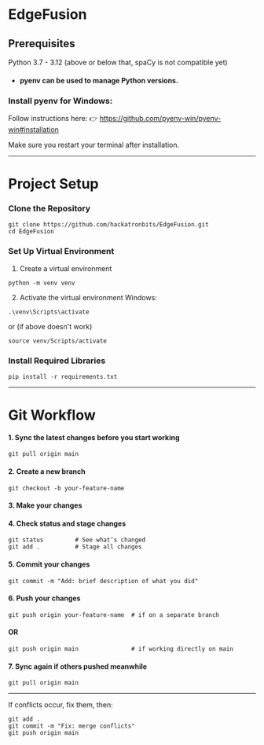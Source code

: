 # EdgeFusion

## Prerequisites 
Python 3.7 - 3.12 (above or below that, spaCy is not compatible yet)


- #### pyenv can be used to manage Python versions.

### Install pyenv for Windows:

Follow instructions here:
👉 https://github.com/pyenv-win/pyenv-win#installation

Make sure you restart your terminal after installation.

---
# Project Setup
### Clone the Repository

```
git clone https://github.com/hackatronbits/EdgeFusion.git
cd EdgeFusion
```


### Set Up Virtual Environment
1. Create a virtual environment
```
python -m venv venv
```
2. Activate the virtual environment
Windows:
```
.\venv\Scripts\activate 
```
or (if above doesn't work)
```
source venv/Scripts/activate
```

### Install Required Libraries
```
pip install -r requirements.txt
```
---
# Git Workflow
#### 1. Sync the latest changes before you start working
```
git pull origin main
```


#### 2. Create a new branch 
```
git checkout -b your-feature-name
```
#### 3. Make your changes
#### 4. Check status and stage changes
```
git status         # See what’s changed
git add .          # Stage all changes
```
#### 5. Commit your changes
```
git commit -m "Add: brief description of what you did"
```
#### 6. Push your changes
```
git push origin your-feature-name  # if on a separate branch
```
#### OR
```
git push origin main               # if working directly on main
```
#### 7. Sync again if others pushed meanwhile

```
git pull origin main
```
---
If conflicts occur, fix them, then:
```
git add .
git commit -m "Fix: merge conflicts"
git push origin main
```
